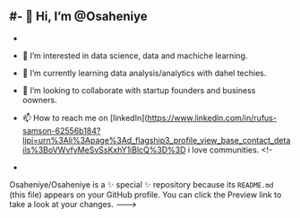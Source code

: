 #- 👋 Hi, I’m @Osaheniye
- 
-
- 👀 I’m interested in data science, data and machiche learning.
- 🌱 I’m currently learning data analysis/analytics with dahel techies. 
- 💞️ I’m looking to collaborate with startup founders and business oowners.
- 📫 How to reach me on [linkedIn](https://www.linkedin.com/in/rufus-samson-62556b184?lipi=urn%3Ali%3Apage%3Ad_flagship3_profile_view_base_contact_details%3BoVWvfyMeSvSsKxhY1iBlcQ%3D%3D
  i love communities.
<!-


-
Osaheniye/Osaheniye is a ✨ special ✨ repository because its `README.md` (this file) appears on your GitHub profile.
You can click the Preview link to take a look at your changes.
--->
